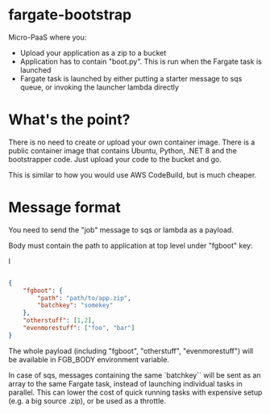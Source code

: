 # fargate-bootstrap

Micro-PaaS where you:

- Upload your application as a zip to a bucket
- Application has to contain "boot.py". This is run when the Fargate task is launched
- Fargate task is launched by either putting a starter message to sqs queue, or invoking the launcher lambda directly

# What's the point?

There is no need to create or upload your own container image. There is a public container image that contains Ubuntu, Python, .NET 8 and the bootstrapper code. Just upload your code to the bucket and go.

This is similar to how you would use AWS CodeBuild, but is much cheaper.


# Message format

You need to send the "job" message to sqs or lambda as a payload.

Body must contain the path to application at top level under "fgboot" key:

I
```json

{
    "fgboot": {
        "path": "path/to/app.zip",
        "batchkey": "somekey"
    },
    "otherstuff": [1,2],
    "evenmorestuff": ["foo", "bar"]
}
```


The whole payload (including "fgboot", "otherstuff", "evenmorestuff") will be available in FGB_BODY environment variable.

In case of sqs, messages containing the same `batchkey`` will be sent as an array to the same Fargate task, instead of launching individual tasks in parallel. This can lower the cost of quick running tasks with expensive setup (e.g. a big source .zip), or be used as a throttle.

